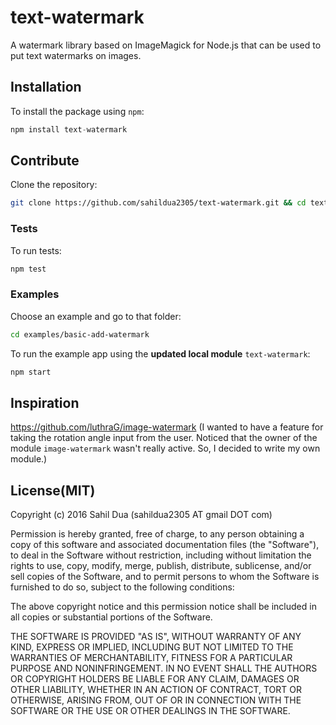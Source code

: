# text-watermark
A watermark library based on ImageMagick for Node.js that can be used to put text watermarks on images.

## Installation

To install the package using `npm`:
```javascript
npm install text-watermark
```

## Contribute

Clone the repository:
```bash
git clone https://github.com/sahildua2305/text-watermark.git && cd text-watermark
```

### Tests

To run tests:
```javascript
npm test
```

### Examples

Choose an example and go to that folder:
```bash
cd examples/basic-add-watermark
```

To run the example app using the **updated local module** `text-watermark`:
```javascript
npm start
```

## Inspiration
https://github.com/luthraG/image-watermark (I wanted to have a feature for taking the rotation angle input from the user. Noticed that the owner of the module `image-watermark` wasn't really active. So, I decided to write my own module.)

## License(MIT)

Copyright (c) 2016 Sahil Dua (sahildua2305 AT gmail DOT com)

Permission is hereby granted, free of charge, to any person obtaining a copy
of this software and associated documentation files (the "Software"), to deal
in the Software without restriction, including without limitation the rights
to use, copy, modify, merge, publish, distribute, sublicense, and/or sell
copies of the Software, and to permit persons to whom the Software is
furnished to do so, subject to the following conditions:

The above copyright notice and this permission notice shall be included in all
copies or substantial portions of the Software.

THE SOFTWARE IS PROVIDED "AS IS", WITHOUT WARRANTY OF ANY KIND, EXPRESS OR
IMPLIED, INCLUDING BUT NOT LIMITED TO THE WARRANTIES OF MERCHANTABILITY,
FITNESS FOR A PARTICULAR PURPOSE AND NONINFRINGEMENT. IN NO EVENT SHALL THE
AUTHORS OR COPYRIGHT HOLDERS BE LIABLE FOR ANY CLAIM, DAMAGES OR OTHER
LIABILITY, WHETHER IN AN ACTION OF CONTRACT, TORT OR OTHERWISE, ARISING FROM,
OUT OF OR IN CONNECTION WITH THE SOFTWARE OR THE USE OR OTHER DEALINGS IN THE
SOFTWARE.
